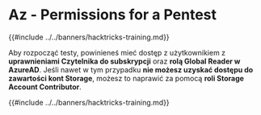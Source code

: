 # Az - Permissions for a Pentest

{{#include ../../banners/hacktricks-training.md}}

Aby rozpocząć testy, powinieneś mieć dostęp z użytkownikiem z **uprawnieniami Czytelnika do subskrypcji** oraz **rolą Global Reader w AzureAD**. Jeśli nawet w tym przypadku **nie możesz uzyskać dostępu do zawartości kont Storage**, możesz to naprawić za pomocą **roli Storage Account Contributor**.

{{#include ../../banners/hacktricks-training.md}}
